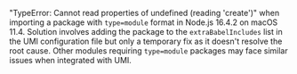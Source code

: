 "TypeError: Cannot read properties of undefined (reading 'create')" when importing a package with `type=module` format in Node.js 16.4.2 on macOS 11.4. Solution involves adding the package to the `extraBabelIncludes` list in the UMI configuration file but only a temporary fix as it doesn't resolve the root cause. Other modules requiring `type=module` packages may face similar issues when integrated with UMI.
